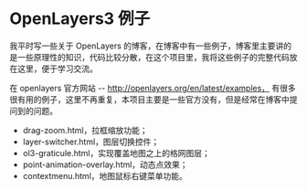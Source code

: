 # OpenLayers3 例子

我平时写一些关于 OpenLayers 的博客，在博客中有一些例子，博客里主要讲的是一些原理性的知识，代码比较分散，在这个项目里，我将这些例子的完整代码放在这里，便于学习交流。

在 openlayers 官方网站 -- http://openlayers.org/en/latest/examples， 有很多很有用的例子，这里不再重复，本项目主要是一些官方没有，但是经常在博客中提问到的问题。

- drag-zoom.html，拉框缩放功能；
- layer-switcher.html，图层切换控件；
- ol3-graticule.html，实现覆盖地图之上的格网图层；
- point-animation-overlay.html，动态点效果；
- contextmenu.html，地图鼠标右键菜单功能。
